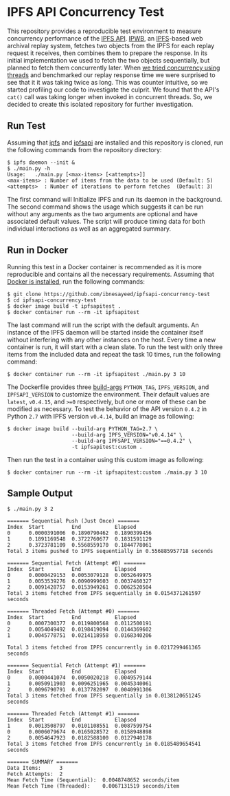 # IPFS API Concurrency Test

This repository provides a reproducible test environment to measure concurrency performance of the [IPFS API](https://pypi.org/project/ipfsapi/).
[IPWB](https://github.com/oduwsdl/ipwb/), an [IPFS](https://ipfs.io/)-based web archival replay system, fetches two objects from the IPFS for each replay request it receives, then combines them to prepare the response.
In its initial implementation we used to fetch the two objects sequentially, but planned to fetch them concurrently later.
When [we tried concurrency using threads](https://github.com/oduwsdl/ipwb/pull/425) and benchmarked our replay response time we were surprised to see that it it was taking twice as long.
This was counter intuitive, so we started profiling our code to investigate the culprit.
We found that the API's `cat()` call was taking longer when invoked in concurrent threads.
So, we decided to create this isolated repository for further investigation.

## Run Test

Assuming that [ipfs](https://ipfs.io/docs/install/) and [ipfsapi](https://pypi.org/project/ipfsapi/) are installed and this repository is cloned, run the following commands from the repository directory:

```
$ ipfs daemon --init &
$ ./main.py -h
Usage:   ./main.py [<max-items> [<attempts>]]
<max-items> : Number of items from the data to be used (Default: 5)
<attempts>  : Number of iterations to perform fetches  (Default: 3)
```

The first command will Initialize IPFS and run its daemon in the background.
The second command shows the usage which suggests it can be run without any arguments as the two arguments are optional and have associated default values.
The script will produce timing data for both individual interactions as well as an aggregated summary.

## Run in Docker

Running this test in a Docker container is recommended as it is more reproducible and contains all the necessary requirements.
Assuming that [Docker is installed](https://docs.docker.com/install/), run the following commands:

```
$ git clone https://github.com/ibnesayeed/ipfsapi-concurrency-test
$ cd ipfsapi-concurrency-test
$ docker image build -t ipfsapitest .
$ docker container run --rm -it ipfsapitest
```

The last command will run the script with the default arguments.
An instance of the IPFS daemon will be started inside the container itself without interfering with any other instances on the host.
Every time a new container is run, it will start with a clean slate.
To run the test with only three items from the included data and repeat the task 10 times, run the following command:

```
$ docker container run --rm -it ipfsapitest ./main.py 3 10
```

The Dockerfile provides three [build-args](https://docs.docker.com/engine/reference/commandline/build/#set-build-time-variables---build-arg) `PYTHON_TAG`, `IPFS_VERSION`, and `IPFSAPI_VERSION` to customize the environment.
Their default values are `latest`, `v0.4.15`, and `>=0` respectively, but one or more of these can be modified as necessary.
To test the behavior of the API version `0.4.2` in Python `2.7` with IPFS version `v0.4.14`, build an image as following:

```
$ docker image build --build-arg PYTHON_TAG=2.7 \
                     --build-arg IPFS_VERSION="v0.4.14" \
                     --build-arg IPFSAPI_VERSION="==0.4.2" \
                     -t ipfsapitest:custom .
```

Then run the test in a container using this custom image as following:

```
$ docker container run --rm -it ipfsapitest:custom ./main.py 3 10
```

## Sample Output

```
$ ./main.py 3 2

======= Sequential Push (Just Once) =======
Index  Start         End           Elapsed
0      0.0000391006  0.1890790462  0.1890399456
1      0.1891169548  0.3722760677  0.1831591129
2      0.3723781109  0.5568559170  0.1844778061
Total 3 items pushed to IPFS sequentially in 0.556885957718 seconds

======= Sequential Fetch (Attempt #0) =======
Index  Start         End           Elapsed
0      0.0000429153  0.0053079128  0.0052649975
1      0.0053539276  0.0090999603  0.0037460327
2      0.0091428757  0.0153949261  0.0062520504
Total 3 items fetched from IPFS sequentially in 0.0154371261597 seconds

======= Threaded Fetch (Attempt #0) =======
Index  Start         End           Elapsed
0      0.0007300377  0.0119800568  0.0112500191
2      0.0054049492  0.0198419094  0.0144369602
1      0.0045778751  0.0214118958  0.0168340206

Total 3 items fetched from IPFS concurrently in 0.0217299461365 seconds

======= Sequential Fetch (Attempt #1) =======
Index  Start         End           Elapsed
0      0.0000441074  0.0050020218  0.0049579144
1      0.0050911903  0.0096251965  0.0045340061
2      0.0096790791  0.0137782097  0.0040991306
Total 3 items fetched from IPFS sequentially in 0.0138120651245 seconds

======= Threaded Fetch (Attempt #1) =======
Index  Start         End           Elapsed
1      0.0013508797  0.0101108551  0.0087599754
0      0.0006079674  0.0165028572  0.0158948898
2      0.0054647923  0.0182588100  0.0127940178
Total 3 items fetched from IPFS concurrently in 0.0185489654541 seconds

======= SUMMARY =======
Data Items:      3
Fetch Attempts:  2
Mean Fetch Time (Sequential):  0.0048748652 seconds/item
Mean Fetch Time (Threaded):    0.0067131519 seconds/item
```
